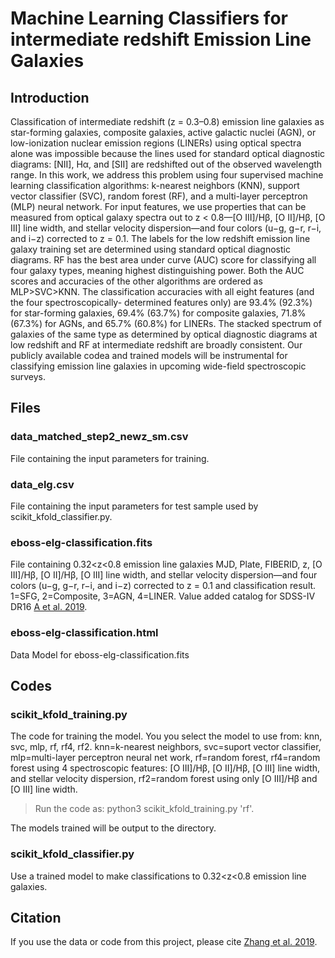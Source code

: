 # Machine Learning Classifiers for intermediate redshift Emission Line Galaxies

## Introduction
Classification of intermediate redshift (z = 0.3–0.8) emission line galaxies as star-forming galaxies, composite galaxies, active galactic nuclei (AGN), or low-ionization nuclear emission regions (LINERs) using optical spectra alone was impossible because the lines used for standard optical diagnostic diagrams: [NII], Hα, and [SII] are redshifted out of the observed wavelength range. In this work, we address this problem using four supervised machine learning classification algorithms: k-nearest neighbors (KNN), support vector classifier (SVC), random forest (RF), and a multi-layer perceptron (MLP) neural network. For input features, we use properties that can be measured from optical galaxy spectra out to z < 0.8—[O III]/Hβ, [O II]/Hβ, [O III] line width, and stellar velocity dispersion—and four colors (u−g, g−r, r−i, and i−z) corrected to z = 0.1. The labels for the low redshift emission line galaxy training set are determined using standard optical diagnostic diagrams. RF has the best area under curve (AUC) score for classifying all four galaxy types, meaning highest distinguishing power. Both the AUC scores and accuracies of the other algorithms are ordered as MLP>SVC>KNN. The classification accuracies with all eight features (and the four spectroscopically- determined features only) are 93.4% (92.3%) for star-forming galaxies, 69.4% (63.7%) for composite galaxies, 71.8% (67.3%) for AGNs, and 65.7% (60.8%) for LINERs. The stacked spectrum of galaxies of the same type as determined by optical diagnostic diagrams at low redshift and RF at intermediate redshift are broadly consistent. Our publicly available codea and trained models will be instrumental for classifying emission line galaxies in upcoming wide-field spectroscopic surveys.

## Files
### data_matched_step2_newz_sm.csv 
File containing the input parameters for training. 
### data_elg.csv 
File containing the input parameters for test sample used by scikit_kfold_classifier.py. 
### eboss-elg-classification.fits 
File containing 0.32<z<0.8 emission line galaxies MJD, Plate, FIBERID, z, [O III]/Hβ, [O II]/Hβ, [O III] line width, and stellar velocity dispersion—and four colors (u−g, g−r, r−i, and i−z) corrected to z = 0.1 and classification result. 1=SFG, 2=Composite, 3=AGN, 4=LINER. Value added catalog for SDSS-IV DR16 [A et al. 2019](https://github.com/zkdtc/MLC_ELGs).
### eboss-elg-classification.html
Data Model for eboss-elg-classification.fits

## Codes
### scikit_kfold_training.py
The code for training the model. You you select the model to use from: knn, svc, mlp, rf, rf4, rf2. knn=k-nearest neighbors, svc=suport vector classifier, mlp=multi-layer perceptron neural net work, rf=random forest, rf4=random forest using 4 spectroscopic features: [O III]/Hβ, [O II]/Hβ, [O III] line width, and stellar velocity dispersion, rf2=random forest using only [O III]/Hβ and [O III] line width. 

>Run the code as: python3 scikit_kfold_training.py 'rf'. 

The models trained will be output to the directory. 

### scikit_kfold_classifier.py
Use a trained model to make classifications to 0.32<z<0.8 emission line galaxies.

## Citation
If you use the data or code from this project, please cite [Zhang et al. 2019](https://github.com/zkdtc/MLC_ELGs).

